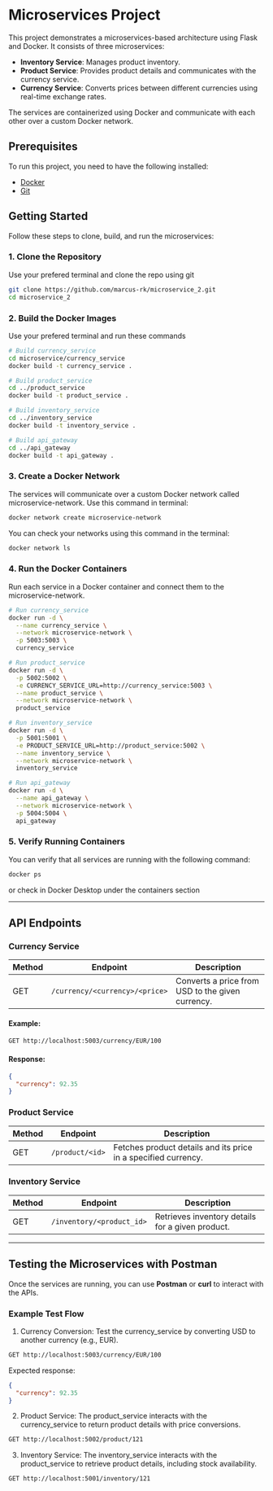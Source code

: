 # Microservices Project

This project demonstrates a microservices-based architecture using Flask and Docker. It consists of three microservices: 
- **Inventory Service**: Manages product inventory.
- **Product Service**: Provides product details and communicates with the currency service.
- **Currency Service**: Converts prices between different currencies using real-time exchange rates.

The services are containerized using Docker and communicate with each other over a custom Docker network.

## Prerequisites

To run this project, you need to have the following installed:
- [Docker](https://www.docker.com/)
- [Git](https://git-scm.com/)

## Getting Started

Follow these steps to clone, build, and run the microservices:

### 1. Clone the Repository
Use your prefered terminal and clone the repo using git
```bash
git clone https://github.com/marcus-rk/microservice_2.git
cd microservice_2
```

### 2. Build the Docker Images
Use your prefered terminal and run these commands
```bash
# Build currency_service
cd microservice/currency_service
docker build -t currency_service .

# Build product_service
cd ../product_service
docker build -t product_service .

# Build inventory_service
cd ../inventory_service
docker build -t inventory_service .

# Build api_gateway
cd ../api_gateway
docker build -t api_gateway .
```

### 3. Create a Docker Network
The services will communicate over a custom Docker network called microservice-network. Use this command in terminal:
```bash
docker network create microservice-network
```
You can check your networks using this command in the terminal:
```bash
docker network ls
```

### 4. Run the Docker Containers
Run each service in a Docker container and connect them to the microservice-network.
```bash
# Run currency_service
docker run -d \
  --name currency_service \
  --network microservice-network \
  -p 5003:5003 \
  currency_service

# Run product_service
docker run -d \
  -p 5002:5002 \
  -e CURRENCY_SERVICE_URL=http://currency_service:5003 \
  --name product_service \
  --network microservice-network \
  product_service

# Run inventory_service
docker run -d \
  -p 5001:5001 \
  -e PRODUCT_SERVICE_URL=http://product_service:5002 \
  --name inventory_service \
  --network microservice-network \
  inventory_service

# Run api_gateway
docker run -d \
  --name api_gateway \
  --network microservice-network \
  -p 5004:5004 \
  api_gateway
```

### 5. Verify Running Containers
You can verify that all services are running with the following command:
```bash
docker ps
```
or check in Docker Desktop under the containers section

---

## API Endpoints

### Currency Service
| Method | Endpoint                           | Description                                             |
|--------|-------------------------------------|---------------------------------------------------------|
| GET    | `/currency/<currency>/<price>`      | Converts a price from USD to the given currency.         |

#### Example:
```bash
GET http://localhost:5003/currency/EUR/100
```

#### Response:
```json
{
  "currency": 92.35
}
```

### Product Service
| Method | Endpoint                           | Description                                             |
|--------|-------------------------------------|---------------------------------------------------------|
| GET    | `/product/<id>`      | Fetches product details and its price in a specified currency.         |

### Inventory Service
| Method | Endpoint                           | Description                                             |
|--------|-------------------------------------|---------------------------------------------------------|
| GET    | `/inventory/<product_id>`      | Retrieves inventory details for a given product.         |

---
## Testing the Microservices with Postman
Once the services are running, you can use **Postman** or **curl** to interact with the APIs.
### Example Test Flow
1. Currency Conversion: Test the currency_service by converting USD to another currency (e.g., EUR).
```bash
GET http://localhost:5003/currency/EUR/100
```
Expected response:
```json
{
  "currency": 92.35
}
```
2. Product Service: The product_service interacts with the currency_service to return product details with price conversions.
```bash
GET http://localhost:5002/product/121
```
3. Inventory Service: The inventory_service interacts with the product_service to retrieve product details, including stock availability.
```bash
GET http://localhost:5001/inventory/121
```
